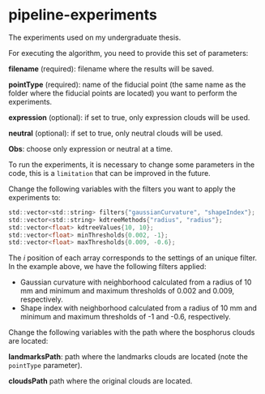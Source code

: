 # pipeline-experiments

The experiments used on my undergraduate thesis.

For executing the algorithm, you need to provide this set of parameters:

**filename** (required): filename where the results will be saved.

**pointType** (required): name of the fiducial point (the same name as the folder where the fiducial points are located) you want to perform the experiments.

**expression** (optional): if set to true, only expression clouds will be used.

**neutral** (optional): if set to true, only neutral clouds will be used.

**Obs**: choose only expression or neutral at a time.

To run the experiments, it is necessary to change some parameters in the code, this is a `limitation` that can be improved in the future.

Change the following variables with the filters you want to apply the experiments to:

```c
std::vector<std::string> filters{"gaussianCurvature", "shapeIndex"};
std::vector<std::string> kdtreeMethods{"radius", "radius"};
std::vector<float> kdtreeValues{10, 10};
std::vector<float> minThresholds{0.002, -1};
std::vector<float> maxThresholds{0.009, -0.6};
```

The _i_ position of each array corresponds to the settings of an unique filter. In the example above, we have the following filters applied:

- Gaussian curvature with neighborhood calculated from a radius of 10 mm and minimum and maximum thresholds of 0.002 and 0.009, respectively.
- Shape index with neighborhood calculated from a radius of 10 mm and minimum and maximum thresholds of -1 and -0.6, respectively.

Change the following variables with the path where the bosphorus clouds are located:

**landmarksPath**: path where the landmarks clouds are located (note the `pointType` parameter).

**cloudsPath** path where the original clouds are located.

